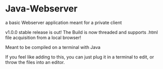 # Java-Webserver
a basic Webserver application meant for a private client

v1.0.0 stable release is out!
The Build is now threaded and supports .html file acquisition from a local browser!

Meant to be compiled on a terminal with Java

If you feel like adding to this, you can just plug it in a terminal to edit, or throw the files into an editor.
